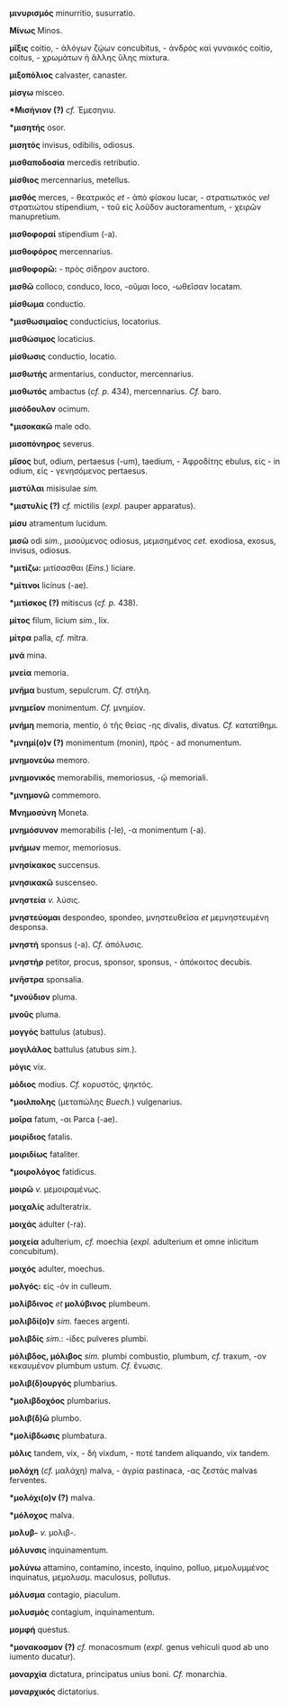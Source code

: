 **μινυρισμός** minurritio, susurratio.

**Μίνως** Minos.

**μῖξις** coitio, - ἀλόγων ζῴων concubitus, - ἀνδρὸς καὶ γυναικός
coitio, coitus, - χρωμάτων ἡ ἄλλης ὕλης mixtura.

**μιξοπόλιος** calvaster, canaster.

**μίσγω** misceo.

**\*Μισήνιον (?)** *cf.* Ἐμεσηνιυ.

**\*μισητής** osor.

**μισητός** invisus, odibilis, odiosus.

**μισθαποδοσία** mercedis retributio.

**μίσθιος** mercennarius, metellus.

**μισθός** merces, - θεατρικός *et* - ἀπὸ φίσκου lucar, - στρατιωτικός
*vel* στρατιώτου stipendium, - τοῦ εἰς λοῦδον auctoramentum, - χειρῶν
manupretium.

**μισθοφοραί** stipendium (-a).

**μισθοφόρος** mercennarius.

**μισθοφορῶ:** - πρὸς σίδηρον auctoro.

**μισθῶ** colloco, conduco, loco, -οῦμαι loco, -ωθεῖσαν locatam.

**μίσθωμα** conductio.

**\*μισθωσιμαῖος** conducticius, locatorius.

**μισθώσιμος** locaticius.

**μίσθωσις** conductio, locatio.

**μισθωτής** armentarius, conductor, mercennarius.

**μισθωτός** ambactus (*cf. p.* 434), mercennarius. *Cf.* baro.

**μισόδουλον** ocimum.

**\*μισοκακῶ** male odo.

**μισοπόνηρος** severus.

**μῖσος** but, odium, pertaesus (-um), taedium, - Ἀφροδίτης ebulus,
εἰς - in odium, εἰς - γενησόμενος pertaesus.

**μιστύλαι** misisulae *sim.*

**\*μιστυλίς (?)** *cf.* mictilis (*expl.* pauper apparatus).

**μίσυ** atramentum lucidum.

**μισῶ** odi *sim.*, μισούμενος odiosus, μεμισημένος *cet.* exodiosa,
exosus, invisus, odiosus.

**\*μιτίζω:** μιτίσασθαι (*Eins.*) liciare.

**\*μίτινοι** licinus (-ae).

**\*μιτίσκος (?)** mitiscus (*cf. p.* 438).

**μίτος** filum, licium *sim.*, lix.

**μίτρα** palla, *cf.* mitra.

**μνά** mina.

**μνεία** memoria.

**μνῆμα** bustum, sepulcrum. *Cf.* στήλη.

**μνημεῖον** monimentum. *Cf.* μνημίον.

**μνήμη** memoria, mentio, ὁ τῆς θείας -ης divalis, divatus. *Cf.*
κατατίθημι.

**\*μνημί(ο)ν (?)** monimentum (monin), πρός - ad monumentum.

**μνημονεύω** memoro.

**μνημονικός** memorabilis, memoriosus, -ῷ memoriali.

**\*μνημονῶ** commemoro.

**Μνημοσύνη** Moneta.

**μνημόσυνον** memorabilis (-le), -α monimentum (-a).

**μνήμων** memor, memoriosus.

**μνησίκακος** succensus.

**μνησικακῶ** suscenseo.

**μνηστεία** *v.* λύσις.

**μνηστεύομαι** despondeo, spondeo, μνηστευθεῖσα *et* μεμνηστευμένη
desponsa.

**μνηστή** sponsus (-a). *Cf.* ἀπόλυσις.

**μνηστήρ** petitor, procus, sponsor, sponsus, - ἀπόκοιτος decubis.

**μνῆστρα** sponsalia.

**\*μνούδιον** pluma.

**μνοῦς** pluma.

**μογγός** battulus (atubus).

**μογιλάλος** battulus (atubus *sim.*).

**μόγις** vix.

**μόδιος** modius. *Cf.* κορυστός, ψηκτός.

**\*μοιλπολης** (μεταπώλης *Buech.*) vulgenarius.

**μοῖρα** fatum, -αι Parca (-ae).

**μοιρίδιος** fatalis.

**μοιριδίως** fataliter.

**\*μοιρολόγος** fatidicus.

**μοιρῶ** *v.* μεμοιραμένως.

**μοιχαλίς** adulteratrix.

**μοιχάς** adulter (-ra).

**μοιχεία** adulterium, *cf.* moechia (*expl.* adulterium et omne
inlicitum concubitum).

**μοιχός** adulter, moechus.

**μολγός:** εἰς -όν in culleum.

**μολίβδινος** *et* **μολύβινος** plumbeum.

**μολιβδί(ο)ν** *sim.* faeces argenti.

**μολιβδίς** *sim.*: -ίδες pulveres plumbi.

**μόλιβδος, μόλιβος** *sim.* plumbi combustio, plumbum, *cf.* traxum,
-ον κεκαυμένον plumbum ustum. *Cf.* ἔνωσις.

**μολιβ(δ)ουργός** plumbarius.

**\*μολιβδοχόος** plumbarius.

**μολιβ(δ)ῶ** plumbo.

**\*μολίβδωσις** plumbatura.

**μόλις** tandem, vix, - δή vixdum, - ποτέ tandem aliquando, vix tandem.

**μολόχη** (*cf.* μαλάχη) malva, - ἀγρία pastinaca, -ας ζεστάς malvas
ferventes.

**\*μολόχι(ο)ν (?)** malva.

**\*μόλοχος** malva.

**μολυβ-** *v.* μολιβ-.

**μόλυνσις** inquinamentum.

**μολύνω** attamino, contamino, incesto, inquino, polluo, μεμολυμμένος
inquinatus, μεμολυσμ. maculosus, pollutus.

**μόλυσμα** contagio, piaculum.

**μολυσμός** contagium, inquinamentum.

**μομφή** questus.

**\*μονακοσμον (?)** *cf.* monacosmum (*expl.* genus vehiculi quod ab
uno iumento ducatur).

**μοναρχία** dictatura, principatus unius boni. *Cf.* monarchia.

**μοναρχικός** dictatorius.
